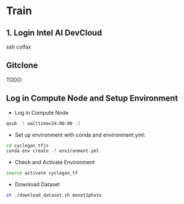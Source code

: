 # Train

## 1. Login Intel AI DevCloud
ssh colfax

## Gitclone
TODO:

## Log in Compute Node and Setup Environment
- Log in Compute Node
```bash
qsub -l walltime=24:00:00 -I
```
- Set up environment with conda and environment.yml:
```bash
cd cyclegan_tfjs
conda env create -f environment.yml
```
- Check and Activate Environment
```bash
source activate cyclegan_tf
```
- Download Dataset
```bash
sh ./download_dataset.sh monet2photo
```

